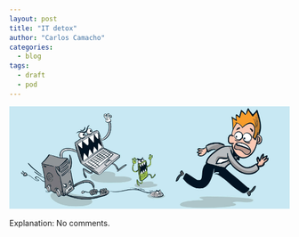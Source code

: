 ```yaml
---
layout: post
title: "IT detox"
author: "Carlos Camacho"
categories:
  - blog
tags:
  - draft
  - pod
---
```

![](/static/pod/2016-11-25-it-sicherheit-comic.jpg)

Explanation: No comments.
